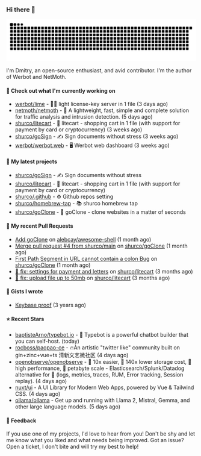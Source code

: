### Hi there 👋

![](https://github.com/shurco/shurco/raw/output/github-contribution-grid-snake.svg)

I'm Dmitry, an open-source enthusiast, and avid contributor. I'm the author of Werbot and NetMoth. 

#### 👷 Check out what I'm currently working on

- [werbot/lime](https://github.com/werbot/lime) - 🍋‍🟩 light license-key server in 1 file (3 days ago)
- [netmoth/netmoth](https://github.com/netmoth/netmoth) - 🚀 A lightweight, fast, simple and complete solution for traffic analysis and intrusion detection. (5 days ago)
- [shurco/litecart](https://github.com/shurco/litecart) - 🛒 litecart - shopping cart in 1 file (with support for payment by card or cryptocurrency) (3 weeks ago)
- [shurco/goSign](https://github.com/shurco/goSign) - ✍️ Sign documents without stress (3 weeks ago)
- [werbot/werbot.web](https://github.com/werbot/werbot.web) - 🖥  Werbot web dashboard (3 weeks ago)

#### 🌱 My latest projects

- [shurco/goSign](https://github.com/shurco/goSign) - ✍️ Sign documents without stress
- [shurco/litecart](https://github.com/shurco/litecart) - 🛒 litecart - shopping cart in 1 file (with support for payment by card or cryptocurrency)
- [shurco/.github](https://github.com/shurco/.github) - ⚙️ Github repos setting
- [shurco/homebrew-tap](https://github.com/shurco/homebrew-tap) - 📚 shurco homebrew tap
- [shurco/goClone](https://github.com/shurco/goClone) - 🌱 goClone - clone websites in a matter of seconds

#### 🔨 My recent Pull Requests

- [Add goClone](https://github.com/alebcay/awesome-shell/pull/513) on [alebcay/awesome-shell](https://github.com/alebcay/awesome-shell) (1 month ago)
- [Merge pull request #4 from shurco/main](https://github.com/shurco/goClone/pull/5) on [shurco/goClone](https://github.com/shurco/goClone) (1 month ago)
- [First Path Segment in URL cannot contain a colon Bug](https://github.com/shurco/goClone/pull/4) on [shurco/goClone](https://github.com/shurco/goClone) (1 month ago)
- [🐞 fix: settings for payment and letters](https://github.com/shurco/litecart/pull/89) on [shurco/litecart](https://github.com/shurco/litecart) (3 months ago)
- [🐞 fix: upload file up to 50mb](https://github.com/shurco/litecart/pull/82) on [shurco/litecart](https://github.com/shurco/litecart) (3 months ago)

#### 📓 Gists I wrote

- [Keybase proof](https://gist.github.com/959752bb9b046d792e71ca185f48d641) (3 years ago)

#### ⭐ Recent Stars

- [baptisteArno/typebot.io](https://github.com/baptisteArno/typebot.io) - 💬 Typebot is a powerful chatbot builder that you can self-host. (today)
- [rocboss/paopao-ce](https://github.com/rocboss/paopao-ce) - 🔥An artistic &#34;twitter like&#34; community built on gin&#43;zinc&#43;vue&#43;ts 清新文艺微社区 (4 days ago)
- [openobserve/openobserve](https://github.com/openobserve/openobserve) - 🚀 10x easier, 🚀 140x lower storage cost, 🚀 high performance,  🚀 petabyte scale - Elasticsearch/Splunk/Datadog alternative for 🚀 (logs, metrics, traces, RUM, Error tracking, Session replay). (4 days ago)
- [nuxt/ui](https://github.com/nuxt/ui) - A UI Library for Modern Web Apps, powered by Vue &amp; Tailwind CSS. (4 days ago)
- [ollama/ollama](https://github.com/ollama/ollama) - Get up and running with Llama 2, Mistral, Gemma, and other large language models. (5 days ago)

#### 💬 Feedback

If you use one of my projects, I'd love to hear from you! Don't be shy and let me know what you liked
and what needs being improved. Got an issue? Open a ticket, I don't bite and will try my best to help!

